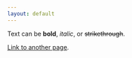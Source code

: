 ```yaml
---
layout: default
---
```


Text can be **bold**, _italic_, or ~~strikethrough~~.

[Link to another page](another-page).


